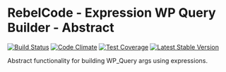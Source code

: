 # RebelCode - Expression WP Query Builder - Abstract

[![Build Status](https://travis-ci.org/rebelcode/expression-wp-query-builder.svg?branch=develop)](https://travis-ci.org/rebelcode/expression-wp-query-builder)
[![Code Climate](https://codeclimate.com/github/rebelcode/expression-wp-query-builder/badges/gpa.svg)](https://codeclimate.com/github/rebelcode/expression-wp-query-builder)
[![Test Coverage](https://codeclimate.com/github/rebelcode/expression-wp-query-builder/badges/coverage.svg)](https://codeclimate.com/github/rebelcode/expression-wp-query-builder/coverage)
[![Latest Stable Version](https://poser.pugx.org/rebelcode/expression-wp-query-builder/version)](https://packagist.org/packages/rebelcode/expression-wp-query-builder)

Abstract functionality for building WP_Query args using expressions.
